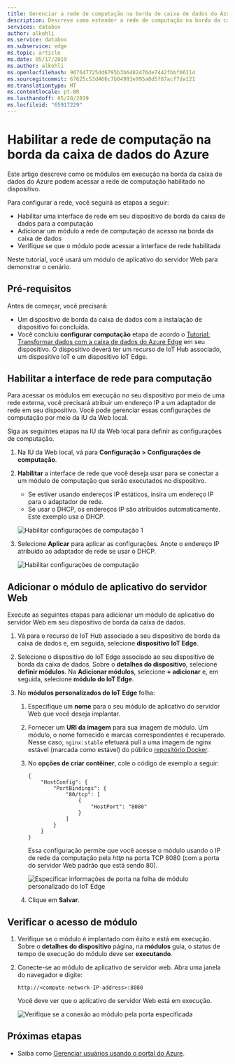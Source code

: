```yaml
---
title: Gerenciar a rede de computação na borda de caixa de dados do Azure para módulos de acesso | Microsoft Docs
description: Descreve como estender a rede de computação na borda da caixa de dados para acessar os módulos por meio de um IP externo.
services: databox
author: alkohli
ms.service: databox
ms.subservice: edge
ms.topic: article
ms.date: 05/17/2019
ms.author: alkohli
ms.openlocfilehash: 907647725dd6795b3b6482476de7442fbbf66114
ms.sourcegitcommit: 67625c53d466c7b04993e995a0d5f87acf7da121
ms.translationtype: MT
ms.contentlocale: pt-BR
ms.lasthandoff: 05/20/2019
ms.locfileid: "65917229"
---
```

# <a name="enable-compute-network-on-your-azure-data-box-edge"></a>Habilitar a rede de computação na borda da caixa de dados do Azure

Este artigo descreve como os módulos em execução na borda da caixa de dados do Azure podem acessar a rede de computação habilitado no dispositivo.

Para configurar a rede, você seguirá as etapas a seguir:

- Habilitar uma interface de rede em seu dispositivo de borda da caixa de dados para a computação
- Adicionar um módulo a rede de computação de acesso na borda da caixa de dados
- Verifique se que o módulo pode acessar a interface de rede habilitada

Neste tutorial, você usará um módulo de aplicativo do servidor Web para demonstrar o cenário.

## <a name="prerequisites"></a>Pré-requisitos

Antes de começar, você precisará:

- Um dispositivo de borda da caixa de dados com a instalação de dispositivo foi concluída.
- Você concluiu **configurar computação** etapa de acordo o [Tutorial: Transformar dados com a caixa de dados do Azure Edge](data-box-edge-deploy-configure-compute-advanced.md#configure-compute) em seu dispositivo. O dispositivo deverá ter um recurso de IoT Hub associado, um dispositivo IoT e um dispositivo IoT Edge.

## <a name="enable-network-interface-for-compute"></a>Habilitar a interface de rede para computação

Para acessar os módulos em execução no seu dispositivo por meio de uma rede externa, você precisará atribuir um endereço IP a um adaptador de rede em seu dispositivo. Você pode gerenciar essas configurações de computação por meio da IU da Web local.

Siga as seguintes etapas na IU da Web local para definir as configurações de computação.

1. Na IU da Web local, vá para **Configuração > Configurações de computação**.  

2. **Habilitar** a interface de rede que você deseja usar para se conectar a um módulo de computação que serão executados no dispositivo.

    - Se estiver usando endereços IP estáticos, insira um endereço IP para o adaptador de rede.
    - Se usar o DHCP, os endereços IP são atribuídos automaticamente. Este exemplo usa o DHCP.

    ![Habilitar configurações de computação 1](media/data-box-edge-extend-compute-access-modules/enable-compute-setting-1.png)

3. Selecione **Aplicar** para aplicar as configurações. Anote o endereço IP atribuído ao adaptador de rede se usar o DHCP.

    ![Habilitar configurações de computação](media/data-box-edge-extend-compute-access-modules/enable-compute-setting-2.png)

## <a name="add-webserver-app-module"></a>Adicionar o módulo de aplicativo do servidor Web

Execute as seguintes etapas para adicionar um módulo de aplicativo do servidor Web em seu dispositivo de borda da caixa de dados.

1. Vá para o recurso de IoT Hub associado a seu dispositivo de borda da caixa de dados e, em seguida, selecione **dispositivo IoT Edge**.
2. Selecione o dispositivo do IoT Edge associado ao seu dispositivo de borda da caixa de dados. Sobre o **detalhes do dispositivo**, selecione **definir módulos**. Na **Adicionar módulos**, selecione **+ adicionar** e, em seguida, selecione **módulo do IoT Edge**.
3. No **módulos personalizados do IoT Edge** folha:

    1. Especifique um **nome** para o seu módulo de aplicativo do servidor Web que você deseja implantar.
    2. Fornecer um **URI da imagem** para sua imagem de módulo. Um módulo, o nome fornecido e marcas correspondentes é recuperado. Nesse caso, `nginx:stable` efetuará pull a uma imagem de nginx estável (marcada como estável) do público [repositório Docker](https://hub.docker.com/_/nginx/).
    3. No **opções de criar contêiner**, cole o código de exemplo a seguir:  

        ```
        {
            "HostConfig": {
                "PortBindings": {
                    "80/tcp": [
                        {
                            "HostPort": "8080"
                        }
                    ]
                }
            }
        }
        ```

        Essa configuração permite que você acesse o módulo usando o IP de rede da computação pela *http* na porta TCP 8080 (com a porta do servidor Web padrão que está sendo 80).

        ![Especificar informações de porta na folha de módulo personalizado do IoT Edge](media/data-box-edge-extend-compute-access-modules/module-information.png)

    4. Clique em **Salvar**.

## <a name="verify-module-access"></a>Verificar o acesso de módulo

1. Verifique se o módulo é implantado com êxito e está em execução. Sobre o **detalhes do dispositivo** página, na **módulos** guia, o status de tempo de execução do módulo deve ser **executando**.  
2. Conecte-se ao módulo de aplicativo de servidor web. Abra uma janela do navegador e digite:

    `http://<compute-network-IP-address>:8080`

    Você deve ver que o aplicativo de servidor Web está em execução.

    ![Verifique se a conexão ao módulo pela porta especificada](media/data-box-edge-extend-compute-access-modules/verify-connect-module-1.png)

## <a name="next-steps"></a>Próximas etapas

- Saiba como [Gerenciar usuários usando o portal do Azure](data-box-edge-manage-users.md).
